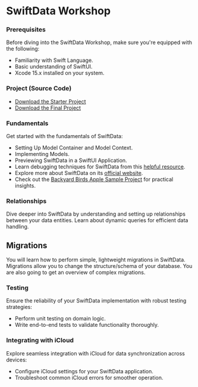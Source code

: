 # SwiftData Workshop 

### Prerequisites 

Before diving into the SwiftData Workshop, make sure you're equipped with the following:

- Familiarity with Swift Language.
- Basic understanding of SwiftUI.
- Xcode 15.x installed on your system.

### Project (Source Code)
- [Download the Starter Project](/resources/BudgetAppWorkshop-Starter.zip) 
- [Download the Final Project](/resources/BudgetAppWorkshop-final.zip)

### Fundamentals 

Get started with the fundamentals of SwiftData:

- Setting Up Model Container and Model Context.
- Implementing Models.
- Previewing SwiftData in a SwiftUI Application.
- Learn debugging techniques for SwiftData from this [helpful resource](https://useyourloaf.com/blog/debugging-core-data/).
- Explore more about SwiftData on its [official website](https://developer.apple.com/xcode/swiftdata/).
- Check out the [Backyard Birds Apple Sample Project](https://developer.apple.com/documentation/swiftui/backyard-birds-sample) for practical insights.

### Relationships 

Dive deeper into SwiftData by understanding and setting up relationships between your data entities. Learn about dynamic queries for efficient data handling.

## Migrations 

You will learn how to perform simple, lightweight migrations in SwiftData. Migrations allow you to change the structure/schema of your database. You are also going to get an overview of complex migrations. 

### Testing 

Ensure the reliability of your SwiftData implementation with robust testing strategies:

- Perform unit testing on domain logic.
- Write end-to-end tests to validate functionality thoroughly.

### Integrating with iCloud

Explore seamless integration with iCloud for data synchronization across devices:

- Configure iCloud settings for your SwiftData application.
- Troubleshoot common iCloud errors for smoother operation.

